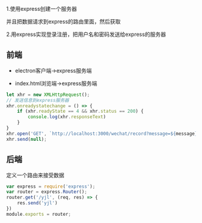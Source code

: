 1.使用express创建一个服务器

并且把数据请求到express的路由里面，然后获取


2.用express实现登录注册，把用户名和密码发送给express的服务器


## 前端

- electron客户端->express服务端

- index.html浏览端->express服务端

```js
let xhr = new XMLHttpRequest();
// 发送信息到express服务器
xhr.onreadystatechange = () => {
    if (xhr.readyState == 4 && xhr.status == 200) {
        console.log(xhr.responseText)
    }
}
xhr.open('GET', `http://localhost:3000/wechat/record?message=${message}`, true);
xhr.send(null);
```

## 后端
定义一个路由来接受数据
```js
var express = require('express');
var router = express.Router();
router.get('/yjl', (req, res) => {
    res.send('yjl')
})
module.exports = router;
```